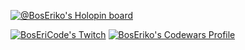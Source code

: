[![@BosEriko's Holopin board](https://holopin.me/boseriko)](https://holopin.io/@boseriko)

[![BosEriCode's Twitch](https://user-images.githubusercontent.com/10940193/202833106-2570725b-88d9-4e0c-ab76-a814322852c2.png)](https://www.twitch.tv/BosEriCode)
[![BosEriko's Codewars Profile](https://www.codewars.com/users/BosEriko/badges/large)](https://www.codewars.com/users/BosEriko)
